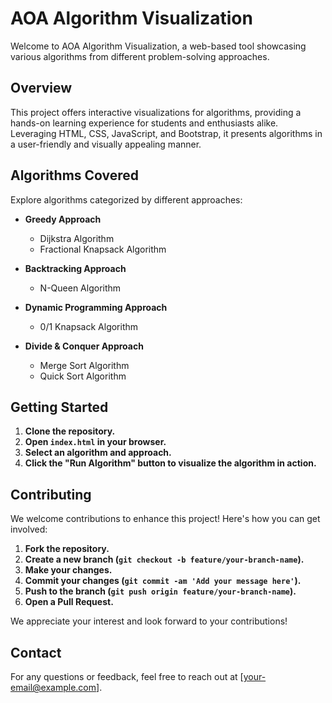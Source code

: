 # AOA Algorithm Visualization

Welcome to AOA Algorithm Visualization, a web-based tool showcasing various algorithms from different problem-solving approaches.

## Overview

This project offers interactive visualizations for algorithms, providing a hands-on learning experience for students and enthusiasts alike. Leveraging HTML, CSS, JavaScript, and Bootstrap, it presents algorithms in a user-friendly and visually appealing manner.

## Algorithms Covered

Explore algorithms categorized by different approaches:

- **Greedy Approach**
  - Dijkstra Algorithm
  - Fractional Knapsack Algorithm

- **Backtracking Approach**
  - N-Queen Algorithm

- **Dynamic Programming Approach**
  - 0/1 Knapsack Algorithm

- **Divide & Conquer Approach**
  - Merge Sort Algorithm
  - Quick Sort Algorithm

## Getting Started

1. **Clone the repository.**
2. **Open `index.html` in your browser.**
3. **Select an algorithm and approach.**
4. **Click the "Run Algorithm" button to visualize the algorithm in action.**

## Contributing

We welcome contributions to enhance this project! Here's how you can get involved:

1. **Fork the repository.**
2. **Create a new branch (`git checkout -b feature/your-branch-name`).**
3. **Make your changes.**
4. **Commit your changes (`git commit -am 'Add your message here'`).**
5. **Push to the branch (`git push origin feature/your-branch-name`).**
6. **Open a Pull Request.**

We appreciate your interest and look forward to your contributions!

## Contact

For any questions or feedback, feel free to reach out at [your-email@example.com].

